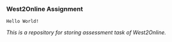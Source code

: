 ### West2Online Assignment
`Hello World!`

*This is a repository for storing assessment task of West2Online.*
